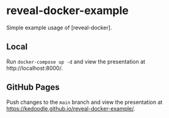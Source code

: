 # reveal-docker-example

Simple example usage of [reveal-docker].

## Local
Run `docker-compose up -d` and view the presentation at http://localhost:8000/.

## GitHub Pages
Push changes to the `main` branch and view the presentation at https://kedoodle.github.io/reveal-docker-example/.
